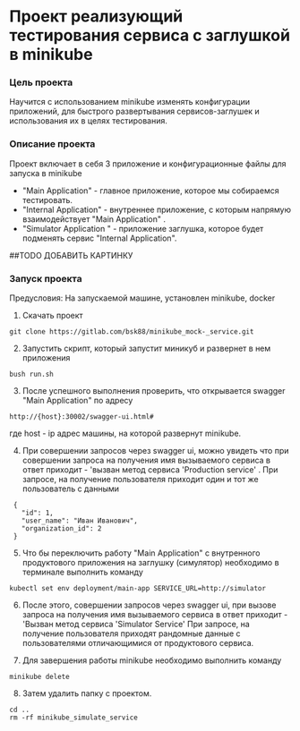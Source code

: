 # Проект реализующий тестирования сервиса с заглушкой в minikube

### Цель проекта 

Научится с использованием minikube изменять конфигурации  приложений, для быстрого развертывания сервисов-заглушек и использования их в целях тестирования.   

### Описание проекта 

Проект включает в себя 3 приложение и конфигурационные файлы для запуска в minikube 
 * "Main Application" - главное приложение, которое мы собираемся тестировать.
 * "Internal Application" - внутреннее приложение, с которым напрямую взаимодействует "Main Application" . 
 * "Simulator Application " - приложение заглушка, которое будет подменять сервис "Internal Application". 

  ##TODO ДОБАВИТЬ КАРТИНКУ 



### Запуск проекта

  Предусловия: На запускаемой машине, установлен minikube, docker 
   
  1. Скачать проект  
    

    git clone https://gitlab.com/bsk88/minikube_mock-_service.git 


  2. Запустить скрипт, который запустит миникуб и развернет в нем приложения
     
     
    bush run.sh


  3. После успешного выполнения проверить, что открывается swagger "Main Application" по адресу 
   
       
       
    http://{host}:30002/swagger-ui.html#

       
   где  host - ip адрес машины, на которой развернут minikube.
   
   4. При совершении запросов через swagger ui, можно увидеть что при совершении запроса на получения имя вызываемого сервиса в ответ приходит - 'вызван метод сервиса 'Production service' .
     При запросе, на получение пользователя приходит один и тот же пользователь с данными 
     
     
     {
       "id": 1,
       "user_name": "Иван Иванович",
       "organization_id": 2
     }


    
   5. Что бы переключить работу "Main Application" с внутренного продуктового приложения на заглушку (симулятор) необходимо в терминале выполнить команду 

          
         
    kubectl set env deployment/main-app SERVICE_URL=http://simulator
          
    
   6. После этого, совершении запросов через swagger ui, при вызове  запроса на получения имя вызываемого сервиса в ответ приходит - 'Вызван метод сервиса 'Simulator Service' 
   При запросе, на получение пользователя приходят рандомные данные с пользователями отличающимися от  продуктового сервиса.
   
   7. Для завершения работы minikube необходимо выполнить команду 
   
       
    minikube delete 
       
   8. Затем удалить папку с проектом.
   
    cd ..
    rm -rf minikube_simulate_service                
          
    

    
